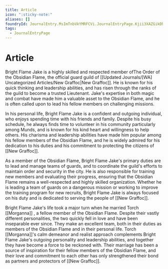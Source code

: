 ```yaml
---
title: Article
icon: ":sticky-note:"
aliases: []
foundryId: JournalEntry.MsImTnbVkYMRFCVi.JournalEntryPage.Kjii3XAZGikDhpSk
tags:
  - JournalEntryPage
---
```


# Article
Bright Flame Jake is a highly skilled and respected member ofThe Order of the Obsidian Flame, the official guard guild of [[Updated Journals/[WA] Uncategorized Articles/New Graffoc|New Graffoc]]. He is known for his quick thinking and leadership abilities, and has risen through the ranks of the guild to become a trusted Lieutenant. Jake's expertise in both magic and combat have made him a valuable asset to the Obsidian Flame, and he is often called upon to lead his fellow members on challenging missions.

In his personal life, Bright Flame Jake is a confident and outgoing individual, who enjoys spending time with his friends and family. Despite his busy schedule, he always finds time to volunteer in his community particularly among Munds, and is known for his kind heart and willingness to help others. His charisma and leadership abilities have made him popular among his fellow members of the Obsidian Flame, and he is widely admired for his dedication to his duties and his commitment to protecting the citizens of [[New Graffoc]].

As a member of the Obsidian Flame, Bright Flame Jake's primary duties are to lead and manage teams of guards, and to coordinate the guild's efforts to maintain order and security in the city. He is also responsible for training new members and evaluating their progress, ensuring that the Obsidian Flame remains a well-respected and highly skilled organization. Whether he is leading a team of guards on a dangerous mission or working to improve the training program for new recruits, Bright Flame Jake is always focused on his duty and is dedicated to serving the people of [[New Graffoc]].

Bright Flame Jake's life took a major turn when he married Torch [[Morganna]] , a fellow member of the Obsidian Flame. Despite their vastly different personalities, the two quickly fell in love and have been inseparable ever since. They make an excellent team, both in their duties as members of the Obsidian Flame and in their personal life. Torch [[Morganna]]'s calm demeanor and realist approach complements Bright Flame Jake's outgoing personality and leadership abilities, and together they have become a force to be reckoned with. Their marriage has been a source of inspiration for their fellow members of the Obsidian Flame, and their love and commitment to each other has only strengthened their bond as partners and protectors of [[New Graffoc]].